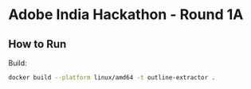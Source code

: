 # Adobe India Hackathon - Round 1A

## How to Run

Build:
```bash
docker build --platform linux/amd64 -t outline-extractor .
